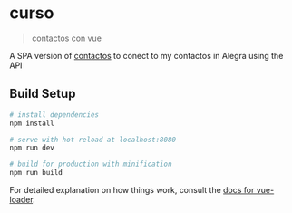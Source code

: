 # curso

> contactos con vue

A SPA version of [contactos](https://github.com/vicmans/contactos) to conect to my contactos in Alegra using the API

## Build Setup

``` bash
# install dependencies
npm install

# serve with hot reload at localhost:8080
npm run dev

# build for production with minification
npm run build
```

For detailed explanation on how things work, consult the [docs for vue-loader](http://vuejs.github.io/vue-loader).
